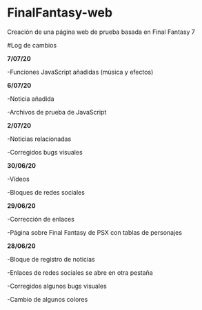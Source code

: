 # FinalFantasy-web
Creación de una página web de prueba basada en Final Fantasy 7

#Log de cambios


**7/07/20**

-Funciones JavaScript añadidas (música y efectos)

**6/07/20**

-Noticia añadida

-Archivos de prueba de JavaScript

**2/07/20**

-Noticias relacionadas

-Corregidos bugs visuales

**30/06/20**

-Vídeos

-Bloques de redes sociales

**29/06/20**

-Corrección de enlaces

-Página sobre Final Fantasy de PSX con tablas de personajes

**28/06/20**

-Bloque de registro de noticias

-Enlaces de redes sociales se abre en otra pestaña

-Corregidos algunos bugs visuales

-Cambio de algunos colores

